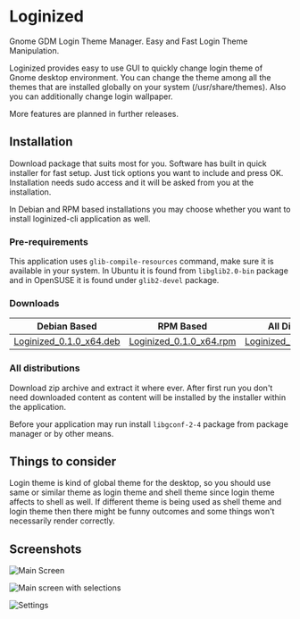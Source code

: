 # Loginized
Gnome GDM Login Theme Manager. Easy and Fast Login Theme Manipulation.

Loginized provides easy to use GUI to quickly change login theme of Gnome desktop environment. You can change the theme 
among all the themes that are installed globally on your system (/usr/share/themes). Also you can additionally change
login wallpaper.

More features are planned in further releases.

## Installation
Download package that suits most for you. Software has built in quick installer for fast setup. Just tick 
options you want to include and press OK. Installation needs sudo access and it will be asked from you at the installation.

In Debian and RPM based installations you may choose whether you want to install loginized-cli application as well.

### Pre-requirements
This application uses `glib-compile-resources` command, make sure it is available in your system.
In Ubuntu it is found from `libglib2.0-bin` package and in OpenSUSE it is found under `glib2-devel` package.

### Downloads
Debian Based | RPM Based | All Distributions
-------------|-----------|------------------
[Loginized_0.1.0_x64.deb](https://github.com/juhaku/loginized/releases/download/v0.1.0/Loginized_0.1.0_x64_deb.deb)|[Loginized_0.1.0_x64.rpm](https://github.com/juhaku/loginized/releases/download/v0.1.0/Loginized_0.1.0_x64_rpm.rpm)|[Loginized_0.1.0_x64_all.zip](https://github.com/juhaku/loginized/releases/download/v0.1.0/Loginized_0.1.0_x64_all.zip)

### All distributions
Download zip archive and extract it where ever. After first run you don't need downloaded content as 
content will be installed by the installer within the application.

Before your application may run install `libgconf-2-4` package from package manager or by other means.

## Things to consider
Login theme is kind of global theme for the desktop, so you should use same or similar theme as login theme and shell theme since login theme affects to shell as well. If different theme is being used as shell theme and login theme then there might be funny outcomes and some things won't necessarily render correctly.

## Screenshots
![Main Screen](https://github.com/juhaku/loginized/blob/master/screen_1.png)

![Main screen with selections](https://github.com/juhaku/loginized/blob/master/screen_2.png)

![Settings](https://github.com/juhaku/loginized/blob/master/screen_3.png)
